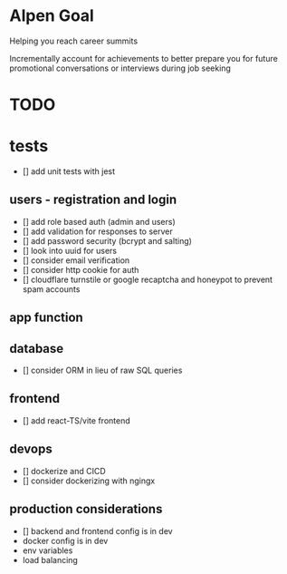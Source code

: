 # Alpen Goal

Helping you reach career summits

Incrementally account for achievements to better prepare you for future promotional conversations or interviews during job seeking



# TODO

# tests
- [] add unit tests with jest

## users - registration and login
- [] add role based auth (admin and users)
- [] add validation for responses to server
- [] add password security (bcrypt and salting)
- [] look into uuid for users
- [] consider email verification
- [] consider http cookie for auth
- [] cloudflare turnstile or google recaptcha and honeypot to prevent spam accounts

## app function


## database
- [] consider ORM in lieu of raw SQL queries

## frontend
- [] add react-TS/vite frontend

## devops
- [] dockerize and CICD
- [] consider dockerizing with ngingx


## production considerations
- [] backend and frontend config is in dev
- docker config is in dev
- env variables
- load balancing